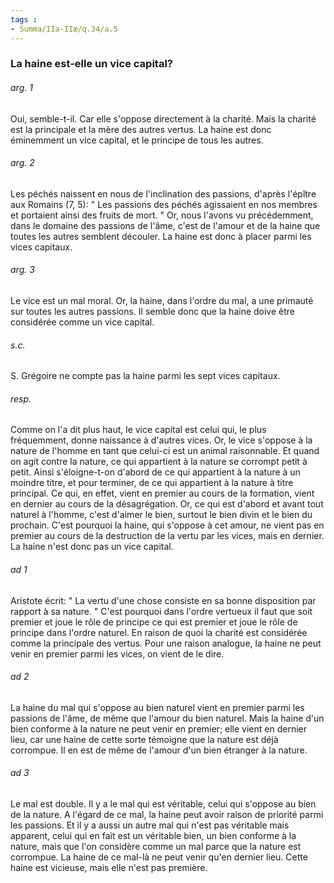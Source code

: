 ```yaml
---
tags : 
- Summa/IIa-IIæ/q.34/a.5
---
```


### La haine est-elle un vice capital?

###### arg. 1
Oui, semble-t-il. Car elle s'oppose directement à la charité. Mais la charité est la principale et la mère des autres vertus. La haine est donc éminemment un vice capital, et le principe de tous les autres. 

###### arg. 2
Les péchés naissent en nous de l'inclination des passions, d'après l'épître aux Romains (7, 5): " Les passions des péchés agissaient en nos membres et portaient ainsi des fruits de mort. " Or, nous l'avons vu précédemment, dans le domaine des passions de l'âme, c'est de l'amour et de la haine que toutes les autres semblent découler. La haine est donc à placer parmi les vices capitaux. 

###### arg. 3
Le vice est un mal moral. Or, la haine, dans l'ordre du mal, a une primauté sur toutes les autres passions. Il semble donc que la haine doive être considérée comme un vice capital. 

###### s.c.
S. Grégoire ne compte pas la haine parmi les sept vices capitaux. 

###### resp.
Comme on l'a dit plus haut, le vice capital est celui qui, le plus fréquemment, donne naissance à d'autres vices. Or, le vice s'oppose à la nature de l'homme en tant que celui-ci est un animal raisonnable. Et quand on agit contre la nature, ce qui appartient à la nature se corrompt petit à petit. Ainsi s'éloigne-t-on d'abord de ce qui appartient à la nature à un moindre titre, et pour terminer, de ce qui appartient à la nature à titre principal. Ce qui, en effet, vient en premier au cours de la formation, vient en dernier au cours de la désagrégation. Or, ce qui est d'abord et avant tout naturel à l'homme, c'est d'aimer le bien, surtout le bien divin et le bien du prochain. C'est pourquoi la haine, qui s'oppose à cet amour, ne vient pas en premier au cours de la destruction de la vertu par les vices, mais en dernier. La haine n'est donc pas un vice capital. 

###### ad 1
Aristote écrit: " La vertu d'une chose consiste en sa bonne disposition par rapport à sa nature. " C'est pourquoi dans l'ordre vertueux il faut que soit premier et joue le rôle de principe ce qui est premier et joue le rôle de principe dans l'ordre naturel. En raison de quoi la charité est considérée comme la principale des vertus. Pour une raison analogue, la haine ne peut venir en premier parmi les vices, on vient de le dire. 

###### ad 2
La haine du mal qui s'oppose au bien naturel vient en premier parmi les passions de l'âme, de même que l'amour du bien naturel. Mais la haine d'un bien conforme à la nature ne peut venir en premier; elle vient en dernier lieu, car une haine de cette sorte témoigne que la nature est déjà corrompue. Il en est de même de l'amour d'un bien étranger à la nature. 

###### ad 3
Le mal est double. Il y a le mal qui est véritable, celui qui s'oppose au bien de la nature. A l'égard de ce mal, la haine peut avoir raison de priorité parmi les passions. Et il y a aussi un autre mal qui n'est pas véritable mais apparent, celui qui en fait est un véritable bien, un bien conforme à la nature, mais que l'on considère comme un mal parce que la nature est corrompue. La haine de ce mal-là ne peut venir qu'en dernier lieu. Cette haine est vicieuse, mais elle n'est pas première. 

